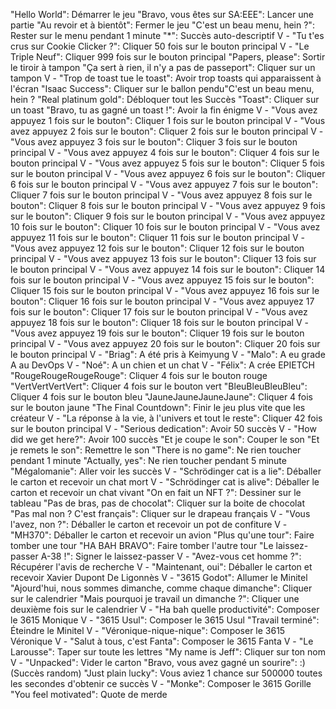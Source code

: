 "Hello World": Démarrer le jeu
"Bravo, vous êtes sur SA:EEE": Lancer une partie
"Au revoir et à bientôt": Fermer le jeu
"C'est un beau menu, hein ?": Rester sur le menu pendant 1 minute
"*": Succès auto-descriptif
V - "Tu t'es crus sur Cookie Clicker ?": Cliquer 50 fois sur le bouton principal
V - "Le Triple Neuf": Cliquer 999 fois sur le bouton principal
"Papers, please": Sortir le tiroir à tampon
"Ça sert à rien, il n'y a pas de passeport": Cliquer sur un tampon
V - "Trop de toast tue le toast": Avoir trop toasts qui apparaissent à l'écran
"Isaac Success": Cliquer sur le ballon pendu"C'est un beau menu, hein ?
"Real platinum gold": Débloquer tout les Succès
"Toast": Cliquer sur un toast
"Bravo, tu as gagné un toast !": Avoir la fin énigme
V - "Vous avez appuyez 1 fois sur le bouton": Cliquer 1 fois sur le bouton principal
V - "Vous avez appuyez 2 fois sur le bouton": Cliquer 2 fois sur le bouton principal
V - "Vous avez appuyez 3 fois sur le bouton": Cliquer 3 fois sur le bouton principal
V - "Vous avez appuyez 4 fois sur le bouton": Cliquer 4 fois sur le bouton principal
V - "Vous avez appuyez 5 fois sur le bouton": Cliquer 5 fois sur le bouton principal
V - "Vous avez appuyez 6 fois sur le bouton": Cliquer 6 fois sur le bouton principal
V - "Vous avez appuyez 7 fois sur le bouton": Cliquer 7 fois sur le bouton principal
V - "Vous avez appuyez 8 fois sur le bouton": Cliquer 8 fois sur le bouton principal
V - "Vous avez appuyez 9 fois sur le bouton": Cliquer 9 fois sur le bouton principal
V - "Vous avez appuyez 10 fois sur le bouton": Cliquer 10 fois sur le bouton principal
V - "Vous avez appuyez 11 fois sur le bouton": Cliquer 11 fois sur le bouton principal
V - "Vous avez appuyez 12 fois sur le bouton": Cliquer 12 fois sur le bouton principal
V - "Vous avez appuyez 13 fois sur le bouton": Cliquer 13 fois sur le bouton principal
V - "Vous avez appuyez 14 fois sur le bouton": Cliquer 14 fois sur le bouton principal
V - "Vous avez appuyez 15 fois sur le bouton": Cliquer 15 fois sur le bouton principal
V - "Vous avez appuyez 16 fois sur le bouton": Cliquer 16 fois sur le bouton principal
V - "Vous avez appuyez 17 fois sur le bouton": Cliquer 17 fois sur le bouton principal
V - "Vous avez appuyez 18 fois sur le bouton": Cliquer 18 fois sur le bouton principal
V - "Vous avez appuyez 19 fois sur le bouton": Cliquer 19 fois sur le bouton principal
V - "Vous avez appuyez 20 fois sur le bouton": Cliquer 20 fois sur le bouton principal
V - "Briag": A été pris à Keimyung
V - "Malo": A eu grade A au DevOps
V - "Noé": A un chien et un chat
V - "Félix": A crée EPIETCH
"RougeRougeRougeRouge": Cliquer 4 fois sur le bouton rouge
"VertVertVertVert": Cliquer 4 fois sur le bouton vert
"BleuBleuBleuBleu": Cliquer 4 fois sur le bouton bleu
"JauneJauneJauneJaune": Cliquer 4 fois sur le bouton jaune
"The Final Countdown": Finir le jeu plus vite que les créateur
V - "La réponse à la vie, à l'univers et tout le reste": Cliquer 42 fois sur le bouton principal
V - "Serious dedication": Avoir 50 succès
V - "How did we get here?": Avoir 100 succès
"Et je coupe le son": Couper le son
"Et je remets le son": Remettre le son
"There is no game": Ne rien toucher pendant 1 minute
"Actually, yes": Ne rien toucher pendant 5 minute
"Mégalomanie": Aller voir les succès
V - "Schrödinger cat is a lie": Déballer le carton et recevoir un chat mort
V - "Schrödinger cat is alive": Déballer le carton et recevoir un chat vivant
"On en fait un NFT ?": Dessiner sur le tableau
"Pas de bras, pas de chocolat": Cliquer sur la boite de chocolat
"Pas mal non ? C'est français": Cliquer sur le drapeau français
V - "Vous l'avez, non ?": Déballer le carton et recevoir un pot de confiture
V - "MH370": Déballer le carton et recevoir un avion
"Plus qu'une tour": Faire tomber une tour
"HA BAH BRAVO": Faire tomber l'autre tour
"Le laissez-passer A-38 !": Signer le laissez-passer
V - "Avez-vous cet homme ?": Récupérer l'avis de recherche
V - "Maintenant, oui": Déballer le carton et recevoir Xavier Dupont De Ligonnès
V - "3615 Godot": Allumer le Minitel
"Ajourd'hui, nous sommes dimanche, comme chaque dimanche": Cliquer sur le calendrier
"Mais pourquoi je travail un dimanche ?": Cliquer une deuxième fois sur le calendrier
V - "Ha bah quelle productivité": Composer le 3615 Monique
V - "3615 Usul": Composer le 3615 Usul
"Travail terminé": Éteindre le Minitel
V - "Véronique-nique-nique": Composer le 3615 Véronique
V - "Salut à tous, c'est Fanta": Composer le 3615 Fanta
V - "Le Larousse": Taper sur toute les lettres
"My name is Jeff": Cliquer sur ton nom
V - "Unpacked": Vider le carton
"Bravo, vous avez gagné un sourire": :) (Succès random)
"Just plain lucky": Vous aviez 1 chance sur 500000 toutes les secondes d'obtenir ce succès
V - "Monke": Composer le 3615 Gorille
"You feel motivated": Quote de merde
